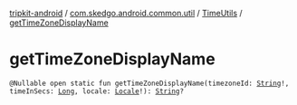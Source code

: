 [tripkit-android](../../index.md) / [com.skedgo.android.common.util](../index.md) / [TimeUtils](index.md) / [getTimeZoneDisplayName](./get-time-zone-display-name.md)

# getTimeZoneDisplayName

`@Nullable open static fun getTimeZoneDisplayName(timezoneId: `[`String`](https://kotlinlang.org/api/latest/jvm/stdlib/kotlin/-string/index.html)`!, timeInSecs: `[`Long`](https://kotlinlang.org/api/latest/jvm/stdlib/kotlin/-long/index.html)`, locale: `[`Locale`](https://docs.oracle.com/javase/7/docs/api/java/util/Locale.html)`!): `[`String`](https://kotlinlang.org/api/latest/jvm/stdlib/kotlin/-string/index.html)`?`